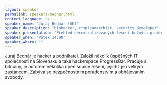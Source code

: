 ```yaml
---
layout: speaker
permalink: speakers/bednar.html
content_language: cz
speaker_name: "Juraj Bednar (SK)"
speaker_description: "biohacker, cryptoanarchist, security developer"
speaker_presentation: "Přehled decentralizovaných řešení bežných problému na Internetu."
speaker_when: "Pátek 14:00"
speaker_where: ""
---
```


Juraj Bednár je hacker a podnikatel. Založil několik úspěšných IT společností na Slovensku a také hackerspace ProgressBar. Pracuje s bitcoiny, je autorem několika open source řešení, jejichž je i velkým zastáncem. Zabývá se bezpečnostním poradenstvím a obhájováním svobody.
